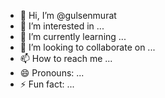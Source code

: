 - 👋 Hi, I’m @gulsenmurat
- 👀 I’m interested in ...
- 🌱 I’m currently learning ...
- 💞️ I’m looking to collaborate on ...
- 📫 How to reach me ...
- 😄 Pronouns: ...
- ⚡ Fun fact: ...

<!---
gulsenmurat/gulsenmurat is a ✨ special ✨ repository because its `README.md` (this file) appears on your GitHub profile.
You can click the Preview link to take a look at your changes.
--->
